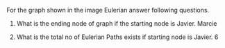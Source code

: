 For the graph shown in the image Eulerian answer following questions.

1. What is the ending node of graph if the starting node is Javier.
Marcie

2. What is the total no of Eulerian Paths exists if starting node is Javier.
6